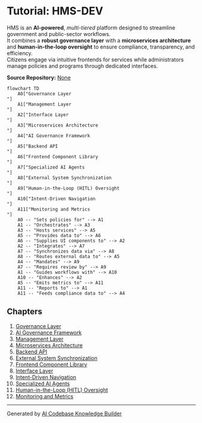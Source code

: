 # Tutorial: HMS-DEV

HMS is an **AI-powered**, *multi-tiered* platform designed to streamline government and public-sector workflows.  
It combines a **robust governance layer** with a **microservices architecture** and **human-in-the-loop oversight** to ensure compliance, transparency, and efficiency.  
Citizens engage via intuitive frontends for services while administrators manage policies and programs through dedicated interfaces.


**Source Repository:** [None](None)

```mermaid
flowchart TD
    A0["Governance Layer
"]
    A1["Management Layer
"]
    A2["Interface Layer
"]
    A3["Microservices Architecture
"]
    A4["AI Governance Framework
"]
    A5["Backend API
"]
    A6["Frontend Component Library
"]
    A7["Specialized AI Agents
"]
    A8["External System Synchronization
"]
    A9["Human-in-the-Loop (HITL) Oversight
"]
    A10["Intent-Driven Navigation
"]
    A11["Monitoring and Metrics
"]
    A0 -- "Sets policies for" --> A1
    A1 -- "Orchestrates" --> A3
    A3 -- "Hosts services" --> A5
    A5 -- "Provides data to" --> A6
    A6 -- "Supplies UI components to" --> A2
    A2 -- "Integrates" --> A7
    A7 -- "Synchronizes data via" --> A8
    A8 -- "Routes external data to" --> A5
    A4 -- "Mandates" --> A9
    A7 -- "Requires review by" --> A9
    A1 -- "Guides workflows with" --> A10
    A10 -- "Enhances" --> A2
    A5 -- "Emits metrics to" --> A11
    A11 -- "Reports to" --> A1
    A11 -- "Feeds compliance data to" --> A4
```

## Chapters

1. [Governance Layer
](01_governance_layer_.md)
2. [AI Governance Framework
](02_ai_governance_framework_.md)
3. [Management Layer
](03_management_layer_.md)
4. [Microservices Architecture
](04_microservices_architecture_.md)
5. [Backend API
](05_backend_api_.md)
6. [External System Synchronization
](06_external_system_synchronization_.md)
7. [Frontend Component Library
](07_frontend_component_library_.md)
8. [Interface Layer
](08_interface_layer_.md)
9. [Intent-Driven Navigation
](09_intent_driven_navigation_.md)
10. [Specialized AI Agents
](10_specialized_ai_agents_.md)
11. [Human-in-the-Loop (HITL) Oversight
](11_human_in_the_loop__hitl__oversight_.md)
12. [Monitoring and Metrics
](12_monitoring_and_metrics_.md)


---

Generated by [AI Codebase Knowledge Builder](https://github.com/The-Pocket/Tutorial-Codebase-Knowledge)